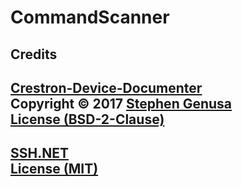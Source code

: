 # CommandScanner

## Credits
[Crestron-Device-Documenter](https://github.com/StephenGenusa/Crestron-Device-Documenter)  
Copyright © 2017 [Stephen Genusa](https://github.com/StephenGenusa)  
[License (BSD-2-Clause)](https://github.com/StephenGenusa/Crestron-Device-Documenter/blob/master/LICENSE.txt)
---
[SSH.NET](https://github.com/sshnet/SSH.NET)  
[License (MIT)](https://github.com/sshnet/SSH.NET/blob/develop/LICENSE)
---
